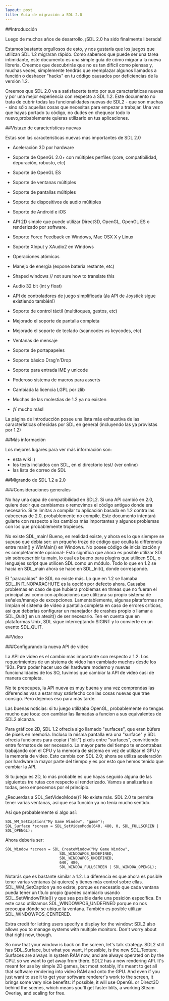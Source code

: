 ```yaml
---
layout: post
title: Guía de migración a SDL 2.0
---
```


##Introducción

Luego de muchos años de desarrollo, ¡SDL 2.0 ha sido finalmente liberada!

Estamos bastante orgullosos de esto, y nos gustaría que los juegos que utilizan SDL 1.2 migraran rápido. Como sabemos que puede ser una tarea intimidante, este documento es una simple guía de cómo migrar a la nueva librería. Creemos que descubrirás que no es tan difícil como piensas y, muchas veces, simplemente tendrás que reemplazar algunos llamados a función o deshacer "hacks" en tu código causados por deficiencias de la versión 1.2.

Creemos que SDL 2.0 va a satisfacerte tanto por sus características nuevas y por una mejor experiencia con respecto a SDL 1.2. Este documento no trata de cubrir todas las funcionalidades nuevas de SDL2 - que son muchas - sino sólo aquellas cosas que necesitas para empezar a trabajar. Una vez que hayas portado tu código, no dudes en chequear todo lo nuevo,probablemente quieras utilizarlo en tus aplicaciones.

##Vistazo de características nuevas

Estas son las características nuevas más importantes de SDL 2.0

* Aceleración 3D por hardware
* Soporte de OpenGL 2.0+ con múltiples perfiles (core, compatibilidad, depuración, robusto, etc)
* Soporte de OpenGL ES
* Soporte de ventanas múltiples
* Soporte de pantallas múltiples
* Soporte de dispositivos de audio múltiples
* Soporte de Android e iOS
* API 2D simple que puede utilizar Direct3D, OpenGL, OpenGL ES o renderizado por software.
* Soporte Force Feedback en Windows, Mac OSX X y Linux
* Soporte XInput y XAudio2 en Windows
* Operaciones atómicas
* Manejo de energía (expone batería restante, etc)
* Shaped windows // not sure how to translate this
* Audio 32 bit (int y float)
* API de controladores de juego simplificada (¡la API de Joystick sigue existiendo también!)
* Soporte de control táctil (multitoques, gestos, etc)
* Mejorado el soporte de pantalla completa
* Mejorado el soporte de teclado (scancodes vs keycodes, etc)
* Ventanas de mensaje
* Soporte de portapapeles
* Soporte básico Drag'n'Drop
* Soporte para entrada IME y unicode

* Poderoso sistema de macros para asserts
* Cambiada la licencia LGPL por zlib
* Muchas de las molestias de 1.2 ya no existen
* ¡Y mucho más!

La página de Introducción posee una lista más exhaustiva de las características ofrecidas por SDL en general (incluyendo las ya provistas por 1.2)

##Más información

Los mejores lugares para ver más información son:

* esta wiki :)
* los tests incluídos con SDL, en el directorio test/ (ver online)
* las lista de correo de SDL

##Migrando de SDL 1.2 a 2.0

###Consideraciones generales

No hay una capa de compatibilidad en SDL2. Si una API cambió en 2.0, quiere decir que cambiamos o removimos el código antiguo donde era necesario. Si te limitas a compilar tu aplicación basada en 1.2 contra las cabeceras de 2.0, probablemente no compile. Este documento intentará guiarte con respecto a los cambios más importantes y algunos problemas con los que probablemente tropieces.

No existe SDL_main! Bueno, en realidad existe, y ahora es lo que siempre se supuso que debía ser: un prqueño trozo de código que oculta la differencia entre main() y WinMain() en Windows. No posee código de inicialización y es completamente opcional- Esto significa que ahora es posible utilizar SDL sin sobreescribir tu main, lo cual es bueno para plugins que utilicen SDL, o lenguajes script que utilicen SDL como un módulo. Todo lo que en 1.2 se hacía en SDL_main ahora se hace en SDL_Init(), donde corresponde.

El "paracaídas" de SDL no existe más. Lo que en 1.2 se llamaba SDL_INIT_NOPARACHUTE es la opción por defecto ahora. Causaba problemas en caso de que hubiera problemas en threas que no fueran el principal así como con aplicaciones que utilizara su propio sistema de señales/manejo de excepciones. Lamentablemente, algunas plataformas no limpian el sistema de video a pantalla completa en caso de errores críticos, así que deberías configurar un manejador de crashes propio o llamar a SDL_Quit() en un atexit() de ser necesario.
Ten en cuenta que en plataformas Unix, SDL sigue interceptando SIGINT y lo convierte en un evento SDL_QUIT.

##Video

###Configurando la nueva API de video

La API de video es el cambio más importante con respecto a 1.2. Los requerimientos de un sistema de video han cambiado muchos desde los '90s. Para poder hacer uso del hardware moderno y nuevas funcionalidades de los SO, tuvimos que cambiar la API de video casi de manera completa.

No te preocupes, la API nueva es muy buena y una vez comprendas las diferencias vas a estar muy satisfecho con las cosas nuevas que trae consigo. Pero dejemos eso para más tarde.

Las buenas noticias: si tu juego utilizaba OpenGL, probablemente no tengas mucho que toca: con cambiar las llamadas a funcion a sus equivalentes de SDL2 alcanza.

Para gráficos 2D, SDL 1.2 ofrecía algo llamado "surfaces", que eran búfers de pixels en memoria. Incluso la misma pantalla era una "surface" y SDL ofrecía funciones para copiar ("blit") pixels entre "surfaces", convirtiendo entre formatos de ser necesario. La mayor parte del tiempo te encontrabas trabajando con el CPU y la memoria de sistema en vez de utilizar el GPU y la memoria de video. Esto cambia con SDL 2.0; ahora se utiliza aceleración por hardware la mayor parte del tiempo y es por esto que hemos tenido que cambiar la API.

Si tu juego es 2D, lo más probable es que hayas seguido alguna de las siguientes tre rutas con respecto al renderizado. Vamos a analizarlas a todas, pero empecemos por el principio.

¿Recuerdas a SDL_SetVideoMode()? No existe más. SDL 2.0 te permite tener varias ventanas, así que esa función ya no tenía mucho sentido.

Así que probablemente si algo así:

	SDL_WM_SetCaption("My Game Window", "game");
	SDL_Surface *screen = SDL_SetVideoMode(640, 480, 0, SDL_FULLSCREEN | SDL_OPENGL);

Ahora debería ser:

	SDL_Window *screen = SDL_CreateWindow("My Game Window",
    	                    SDL_WINDOWPOS_UNDEFINED,
        	                SDL_WINDOWPOS_UNDEFINED,
            	            640, 480,
                	        SDL_WINDOW_FULLSCREEN | SDL_WINDOW_OPENGL);

Notarás que es bastante similar a 1.2. La diferencia es que ahora es posible tener varias ventanas (si quieres) y tienes más control sobre ellas. SDL_WM_SetCaption ya no existe, porque es necesatio que cada ventana pueda tener un título propio (puedes cambiarlo usando SDL_SetWindowTitle()) y que sea posible darle una posición específica. En este caso utilizamos SDL_WINDOWPOS_UNDEFINED porque no nos preocupa dónde se ubique la ventana. También es posible utilizar SDL_WINDOWPOS_CENTERED.

Extra credit for letting users specify a display for the window: SDL2 also allows you to manage systems with multiple monitors. Don't worry about that right now, though.

So now that your window is back on the screen, let's talk strategy. SDL2 still has SDL_Surface, but what you want, if possible, is the new SDL_Texture. Surfaces are always in system RAM now, and are always operated on by the CPU, so we want to get away from there. SDL2 has a new rendering API. It's meant for use by simple 2D games, but most notably, it's meant to get all that software rendering into video RAM and onto the GPU. And even if you just want to use it to get your software renderer's work to the screen, it brings some very nice benefits: if possible, it will use OpenGL or Direct3D behind the scenes, which means you'll get faster blits, a working Steam Overlay, and scaling for free. 
